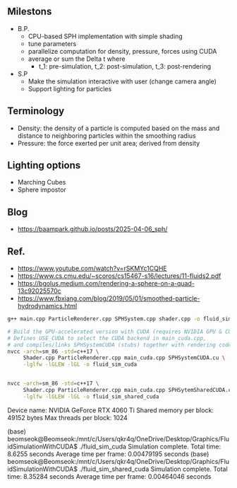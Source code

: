 ## Milestons
- B.P.
    - CPU-based SPH implementation with simple shading
    - tune parameters
    - parallelize computation for density, pressure, forces using CUDA
    - average or sum the Delta t where
        - t_1: pre-simulation, t_2: post-simulation, t_3: post-rendering
- S.P
    - Make the simulation interactive with user (change camera angle)
    - Support lighting for particles

## Terminology
- Density: the density of a particle is computed based on the mass and distance to neighboring particles within the smoothing radius
- Pressure: the force exerted per unit area; derived from density 

## Lighting options
- Marching Cubes
- Sphere impostor

## Blog
- https://baampark.github.io/posts/2025-04-06_sph/


## Ref.
- https://www.youtube.com/watch?v=rSKMYc1CQHE
- https://www.cs.cmu.edu/~scoros/cs15467-s16/lectures/11-fluids2.pdf
- https://bgolus.medium.com/rendering-a-sphere-on-a-quad-13c92025570c
- https://www.fbxiang.com/blog/2019/05/01/smoothed-particle-hydrodynamics.html

```bash
g++ main.cpp ParticleRenderer.cpp SPHSystem.cpp shader.cpp -o fluid_sim -lGL -lGLEW -lglfw
```

```bash
# Build the GPU-accelerated version with CUDA (requires NVIDIA GPU & CUDA Toolkit)
# Defines USE_CUDA to select the CUDA backend in main_cuda.cpp,
# and compiles/links SPHSystemCUDA (stubs) together with rendering code.
nvcc -arch=sm_86 -std=c++17 \
     Shader.cpp ParticleRenderer.cpp main_cuda.cpp SPHSystemCUDA.cu \
     -lglfw -lGLEW -lGL -o fluid_sim_cuda


nvcc -arch=sm_86 -std=c++17 \
     Shader.cpp ParticleRenderer.cpp main_cuda.cpp SPHSytemSharedCUDA.cu \
     -lglfw -lGLEW -lGL -o fluid_sim_shared_cuda
```

Device name: NVIDIA GeForce RTX 4060 Ti
Shared memory per block: 49152 bytes
Max threads per block: 1024


(base) beomseok@Beomseok:/mnt/c/Users/qkr4q/OneDrive/Desktop/Graphics/FluidSimulationWithCUDA$ ./fluid_sim_cuda
Simulation complete.
Total time: 8.6255 seconds
Average time per frame: 0.00479195 seconds
(base) beomseok@Beomseok:/mnt/c/Users/qkr4q/OneDrive/Desktop/Graphics/FluidSimulationWithCUDA$ ./fluid_sim_shared_cuda
Simulation complete.
Total time: 8.35284 seconds
Average time per frame: 0.00464046 seconds